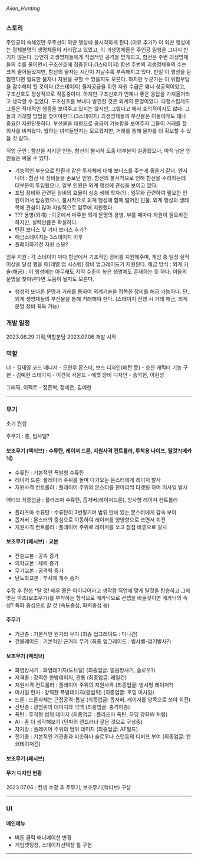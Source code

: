 ###### Ailen_Hunting

### 스토리

주인공이 속해있던 우주선이 외딴 행성에 불시착하게 된다.(이유 추가?)
이 외딴 행성에는 정체불명의 생명체들이 자리잡고 있었고, 이 괴생명체들은 주인공 일행을 그다지 반기지 않는다. 당연히 괴생명체들에게 직접적인 공격을 받게되고, 함선은 주변 괴생명체들의 수를 줄이면서 구조신호에 집중한다.(1스테이지)
함선 주변의 괴생명체들의 수는 크게 줄어들었지만, 함선의 물자는 시간이 지날수록 부족해지고 있다. 만일 이 행성을 탐험한다면 필요한 물자나 자원을 구할 수 있을지도 모른다. 하지만 누군가는 이 위험부담을 감수해야 할 것이다.(2스테이지)
물자공급을 위한 자원 수급은 꽤나 성공적이었고, 구조신호도 정상적으로 작동중이다. 하지만 구조신호가 언제나 좋은 응답을 가져올거라고 생각할 수 없었다. 구조신호를 보내다 발견한 것은 외계의 문명이었다. 다행스럽게도 그들은 적대적인 행동을 보여주고 있지는 않지만, 그렇다고 해서 호의적이지도 않다. 그들과 거래할 방법을 찾아야한다.(3스테이지)
괴생명체들의 부산물은 이들에게도 꽤나 중요한 자원인듯하다. 부산물을 대량으로 공급이 가능함을 보여주자 그들이 거래를 할 의사를 비쳐왔다. 뭘하는 녀석들인지는 모르겠지만, 거래를 통해 물자를 더 확보할 수 있을 것 같다.

직업
군인 : 함선을 지키던 인원. 함선의 불시착 도중 대부분이 실종됬으나, 아직 남은 인원들은 싸울 수 있다.
 - 기능적인 부분으로 탄환과 같은 투사체에 대해 보너스를 주는게 좋을거 같다.
엔지니어 : 함선 내 장비들을 손보던 인원. 함선의 불시착으로 인해 함선을 수리하는데 대부분이 투입됬으나, 일부 인원은 외계 행성에 관심을 보이고 있다.
 - 포탑 장비와 관련된 장비의 효율이 상승
생태 학자(?) : 임무와 관련하여 필요한 인원이어서 탑승했으나, 불시착으로 외계 행성에 함께 떨어진 인물. 외계 행성의 생태학에 관심이 많아 자발적으로 임무에 지원했다.
 - ???
용병(외계) : 이곳에서 마주한 외계 문명의 용병. 부를 때마다 자원이 필요하긴 하지만, 실력만큼은 확실하다.
 - 탄환 보너스 및 기타 보너스 추가?
 - 해금스테이지는 3스테이지 이후
 - 플레이하기전 자원 소모?



임무 지원 : 각 스테이지 마다 함선에서 기초적인 장비를 지원해주며, 게임 중 일정 실적 이상을 달성 했을 때(레벨 업 시스템) 장비 업그레이드가 지원된다.
해금 방식 : 
외계 기술(해금) : 이 행성에는 아무래도 지적 수준이 높은 생명체도 존재하는 듯 하다. 이들의 문명을 찾아낸다면 도움이 될지도 모른다.
 - 행성의 또다른 문명과 거래를 통하여 외계기술을 접목한 장비를 해금 가능하다. 단, 외계 생명체들의 부산물을 통해 거래해야 한다. (스테이지 진행 시 거래 해금, 외계 문명 장비 획득 가능)

### 개발 일정 

2023.06.29 기획,역할분담
2023.07.06 개발 시작


### 역할
UI - 김재영
코드 매니저 - 오현우
몬스터, 보스 디자인(패턴 등) - 승찬
캐릭터 기능 구현 - 김예현
스테이지 - 이건욱
사운드 - 에셋
장비 디자인 - 송석현, 이헌성

그래픽, 이펙트 - 정준혁, 정예은, 김예현

------------------
### 무기
초기 컨셉

주무기 : 총, 빔샤벨?

#### 보조무기 (액티브) : 수류탄, 레이저 드론, 지원사격 컨트롤러, 투척용 나이프, 탈것?(메카닉)
 - 수류탄 : 기본적인 폭발형 수류탄
 - 레이저 드론: 플레이어 주위를 돌며 다가오는 몬스터에게 레이저 발사
 - 지원사격 컨트롤러 : 플레이어 주위의 몬스터를 한마리씩 타겟팅 하여 미사일 발사

액티브 최종업글 : 플라즈마 수류탄, 옵저버(레이저드론), 방사형 레이저 컨트롤러
 - 플라즈마 수류탄 : 수류탄이 3번튕기며 범위 안에 있는 몬스터에게 감속 부여
 - 옵저버 : 몬스터의 중심으로 이동하여 레이저를 양뱡향으로 쏘면서 회전
 - 지원사격 컨트롤러 : 플레이어 주위로 레이저를 쏘고 점점 바깥으로 발사

#### 보조무기 (패시브) : 교본
 - 전술교본 : 공속 증가
 - 의학교본 : 체력 증가
 - 무기교본 : 공격력 증가
 - 탄도학교본 : 투사체 개수 증가

수정 후 컨셉
*탈 것! 매우 좋은 아이디어라고 생각함 직업에 맞게 탈것을 탑승하고 그에 맞는 파츠(보조무기)를 부착하는 형식으로 
메카닉으로 컨셉을 바꿀것이면 메카닉의 속성? 특화 중심으로 갈 것 (속도중심, 화력중심 등)

#### 주무기
 - 기관총 : 기본적인 원거리 무기  (최종 업그레이드 : 미니건) 
 - 건블레이드 : 기본적인 근거리 무기  (최종 업그레이드 : 빔샤벨-검기발사?)

#### 보조무기 (액티브)
 - 화염방사기 : 화염데미지(도트딜)  (최종업글: 얼음방사기, 슬로우?)
 - 저격총 : 강력한 한방데미지, 관통  (최종업글: 레일건)
 - 지원사격 컨트롤러 : 플레이어 주위의 지원사격  (최종업글: 방사형 레이저?)
 - 미사일 런처 : 강력한 폭발데미지(광범위)  (최종업글: 호밍 미사일)
 - 드론 : 드론자체는 근접공격-톱날   (최종업글: 옵저버, 레이저를 양쪽으로 쏘아 회전)
 - 산탄총 : 광범위의 데미지와 넉백  (최종업글: 충격파총)
 - 폭탄 : 투척형 범위 데미지  (최종업글 : 플라즈마 폭탄, 하딩 강화W 처럼)
 - AI : 좀 더 생각해보기 (던파의 랜드러너 같은 것으로 구상중)
 - 자기장 : 플레이어 주위의 범위 데미지  (최종업글: AT필드)
 - 전기총 : 기본적인 기관총과 비슷하나 슬로우나 스턴등의 디버프 부여  (최종업글: 연쇄테이저건)

#### 보조무기 (패시브)

#### 무기 디자인 현황

2023.07.06 : 컨셉 수정 후 주무기, 보조무기(액티브) 구상 

--------------

### UI

#### 메인메뉴
 - 버튼 클릭 애니메이션 변경
 - 게임셋팅창, 스테이지선택창 틀 구현

--------------
